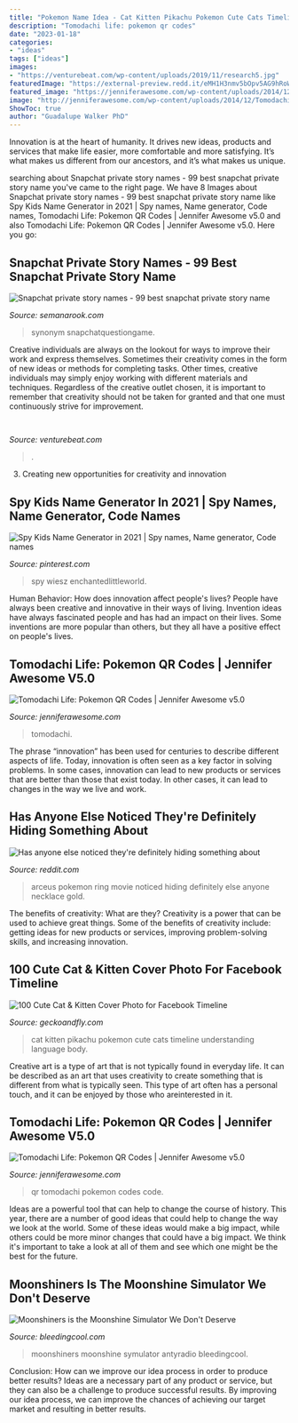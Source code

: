 ```yaml
---
title: "Pokemon Name Idea - Cat Kitten Pikachu Pokemon Cute Cats Timeline Understanding Language Body"
description: "Tomodachi life: pokemon qr codes"
date: "2023-01-18"
categories:
- "ideas"
tags: ["ideas"]
images:
- "https://venturebeat.com/wp-content/uploads/2019/11/research5.jpg"
featuredImage: "https://external-preview.redd.it/eMH1H3nmv5bOpv5AG9hRoW7DMalAJpfHi8WDmPqdE8E.jpg?auto=webp&amp;s=89ef8bb511a50c84c91a37b520ad1c22817244ea"
featured_image: "https://jenniferawesome.com/wp-content/uploads/2014/12/TomodachiLifeJynxQR.png"
image: "http://jenniferawesome.com/wp-content/uploads/2014/12/TomodachiLifeMakuhitaQR-300x180.png"
ShowToc: true
author: "Guadalupe Walker PhD"
---
```



Innovation is at the heart of humanity. It drives new ideas, products and services that make life easier, more comfortable and more satisfying. It’s what makes us different from our ancestors, and it’s what makes us unique.

	

		
searching about Snapchat private story names - 99 best snapchat private story name you've came to the right page. We have 8 Images about Snapchat private story names - 99 best snapchat private story name like Spy Kids Name Generator in 2021 | Spy names, Name generator, Code names, Tomodachi Life: Pokemon QR Codes | Jennifer Awesome v5.0 and also Tomodachi Life: Pokemon QR Codes | Jennifer Awesome v5.0. Here you go:
		
    
## Snapchat Private Story Names - 99 Best Snapchat Private Story Name

<img loading=lazy src="https://semanarook.com/ytsefi/8Xh3DIXZCOA1N8yxa4rW_wHaNJ.jpg" onerror="this.onerror=null;this.src='https://tse2.mm.bing.net/th?id=OIP.xnGiDi-zxdpoCjypl70SiQAAAA&amp;pid=15.1';" alt="Snapchat private story names - 99 best snapchat private story name">

_Source: semanarook.com_

>synonym snapchatquestiongame. 

	

Creative individuals are always on the lookout for ways to improve their work and express themselves. Sometimes their creativity comes in the form of new ideas or methods for completing tasks. Other times, creative individuals may simply enjoy working with different materials and techniques. Regardless of the creative outlet chosen, it is important to remember that creativity should not be taken for granted and that one must continuously strive for improvement.

    
## 

<img loading=lazy src="https://venturebeat.com/wp-content/uploads/2019/11/research5.jpg" onerror="this.onerror=null;this.src='https://tse3.mm.bing.net/th?id=OIP.lHbmAp9WvgvTKMfVQSQoIwHaCs&amp;pid=15.1';" alt="">

_Source: venturebeat.com_

>. 

	

3. Creating new opportunities for creativity and innovation 

    
## Spy Kids Name Generator In 2021 | Spy Names, Name Generator, Code Names

<img loading=lazy src="https://i.pinimg.com/originals/e4/a2/ce/e4a2ce072813ce089b1c57fbc6a999b4.jpg" onerror="this.onerror=null;this.src='https://tse4.mm.bing.net/th?id=OIP.3ZkMTH5jtynE-31of37wCQHaLH&amp;pid=15.1';" alt="Spy Kids Name Generator in 2021 | Spy names, Name generator, Code names">

_Source: pinterest.com_

>spy wiesz enchantedlittleworld. 

	

Human Behavior: How does innovation affect people's lives?
People have always been creative and innovative in their ways of living. Invention ideas have always fascinated people and has had an impact on their lives. Some inventions are more popular than others, but they all have a positive effect on people's lives.

    
## Tomodachi Life: Pokemon QR Codes | Jennifer Awesome V5.0

<img loading=lazy src="https://jenniferawesome.com/wp-content/uploads/2014/12/TomodachiLifeJynxQR.png" onerror="this.onerror=null;this.src='https://tse3.mm.bing.net/th?id=OIP.kDaq31jmhQ3F6f5BlMo2SwAAAA&amp;pid=15.1';" alt="Tomodachi Life: Pokemon QR Codes | Jennifer Awesome v5.0">

_Source: jenniferawesome.com_

>tomodachi. 

	

The phrase “innovation” has been used for centuries to describe different aspects of life. Today, innovation is often seen as a key factor in solving problems. In some cases, innovation can lead to new products or services that are better than those that exist today. In other cases, it can lead to changes in the way we live and work.

    
## Has Anyone Else Noticed They&#039;re Definitely Hiding Something About

<img loading=lazy src="https://external-preview.redd.it/eMH1H3nmv5bOpv5AG9hRoW7DMalAJpfHi8WDmPqdE8E.jpg?auto=webp&amp;s=89ef8bb511a50c84c91a37b520ad1c22817244ea" onerror="this.onerror=null;this.src='https://tse2.mm.bing.net/th?id=OIP.Ap4bCZur0NM0kLEu9I49vgHaES&amp;pid=15.1';" alt="Has anyone else noticed they&#039;re definitely hiding something about">

_Source: reddit.com_

>arceus pokemon ring movie noticed hiding definitely else anyone necklace gold. 

	

The benefits of creativity: What are they?
Creativity is a power that can be used to achieve great things. Some of the benefits of creativity include: getting ideas for new products or services, improving problem-solving skills, and increasing innovation.

    
## 100 Cute Cat &amp; Kitten Cover Photo For Facebook Timeline

<img loading=lazy src="http://cdn2.geckoandfly.com/wp-content/uploads/2013/07/Real-Pikachu-Pokemon-Cat-Facebook-Cover.jpg" onerror="this.onerror=null;this.src='https://tse3.mm.bing.net/th?id=OIP.Gzt5H4sehhf6LNNWennSrgHaCv&amp;pid=15.1';" alt="100 Cute Cat &amp; Kitten Cover Photo for Facebook Timeline">

_Source: geckoandfly.com_

>cat kitten pikachu pokemon cute cats timeline understanding language body. 

	

Creative art is a type of art that is not typically found in everyday life. It can be described as an art that uses creativity to create something that is different from what is typically seen. This type of art often has a personal touch, and it can be enjoyed by those who areinterested in it.

    
## Tomodachi Life: Pokemon QR Codes | Jennifer Awesome V5.0

<img loading=lazy src="http://jenniferawesome.com/wp-content/uploads/2014/12/TomodachiLifeMakuhitaQR-300x180.png" onerror="this.onerror=null;this.src='https://tse3.mm.bing.net/th?id=OIP.yjKzqGCTyvqzAMYUE0FW1QAAAA&amp;pid=15.1';" alt="Tomodachi Life: Pokemon QR Codes | Jennifer Awesome v5.0">

_Source: jenniferawesome.com_

>qr tomodachi pokemon codes code. 

	

Ideas are a powerful tool that can help to change the course of history. This year, there are a number of good ideas that could help to change the way we look at the world. Some of these ideas would make a big impact, while others could be more minor changes that could have a big impact. We think it's important to take a look at all of them and see which one might be the best for the future.

    
## Moonshiners Is The Moonshine Simulator We Don&#039;t Deserve

<img loading=lazy src="https://bleedingcool.com/wp-content/uploads/2019/05/unnamed-3-2-1200x628.jpg" onerror="this.onerror=null;this.src='https://tse2.mm.bing.net/th?id=OIP.Y4D8zUsfO3tBF8aBVImJWwHaD4&amp;pid=15.1';" alt="Moonshiners is the Moonshine Simulator We Don&#039;t Deserve">

_Source: bleedingcool.com_

>moonshiners moonshine symulator antyradio bleedingcool. 

	

Conclusion: How can we improve our idea process in order to produce better results?
Ideas are a necessary part of any product or service, but they can also be a challenge to produce successful results. By improving our idea process, we can improve the chances of achieving our target market and resulting in better results.

